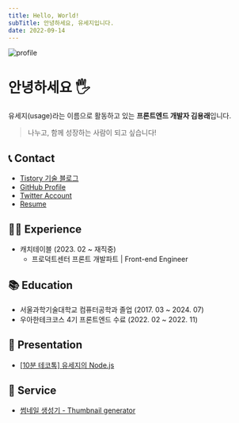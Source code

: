 ```yaml
---
title: Hello, World!
subTitle: 안녕하세요, 유세지입니다.
date: 2022-09-14
---
```


![profile](https://avatars.githubusercontent.com/u/28296575?v=4)

# 안녕하세요 🖐

유세지(usage)라는 이름으로 활동하고 있는 **프론트엔드 개발자 김용래**입니다.

> 나누고, 함께 성장하는 사람이 되고 싶습니다!

## 📞 Contact

- [Tistory 기술 블로그](https://usage.tistory.com/)
- [GitHub Profile](https://github.com/usageness)
- [Twitter Account](https://twitter.com/dev_usage)
- [Resume](https://usageness.notion.site/015656e40253432f907656e4d4515b38)

## 👨‍💻 Experience

- 캐치테이블 (2023. 02 ~ 재직중)
  - 프로덕트센터 프론트 개발파트 | Front-end Engineer

## 📚 Education

- 서울과학기술대학교 컴퓨터공학과 졸업 (2017. 03 ~ 2024. 07)
- 우아한테크코스 4기 프론트엔드 수료 (2022. 02 ~ 2022. 11)

## 🎤 Presentation

- [[10분 테코톡] 유세지의 Node.js](https://youtu.be/A04zlpL1Uw4)

## 🚀 Service

- [썸네일 생성기 - Thumbnail generator](https://free-thumbnail-generator.vercel.app/)
